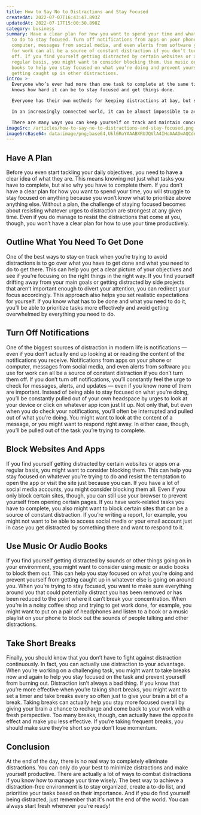 ```yaml
---
title: How to Say No to Distractions and Stay Focused
createdAt: 2022-07-07T16:43:47.893Z
updatedAt: 2022-07-17T15:00:30.898Z
category: business
summary: Have a clear plan for how you want to spend your time and what you need
  to do to stay focused. Turn off notifications from apps on your phone or
  computer, messages from social media, and even alerts from software you use
  for work can all be a source of constant distraction if you don’t turn them
  off. If you find yourself getting distracted by certain websites or apps on a
  regular basis, you might want to consider blocking them. Use music or audio
  books to help you stay focused on what you’re doing and prevent yourself
  getting caught up in other distractions.
intro: >-
  Everyone who’s ever had more than one task to complete at the same time
  knows how hard it can be to stay focused and get things done. 

  Everyone has their own methods for keeping distractions at bay, but staying focused often requires a constant battle with your own impulses. 

  In an increasingly connected world, it can be almost impossible to avoid distraction. Even so, most people also have a much harder time keeping themselves from getting caught up in everything that tempts them away from their primary objectives.

  There are many ways you can keep yourself on track and maintain concentration even when there are so many distractions coming at you from all angles. The trick is in knowing what they are and where they tend to come from — and then arranging your environment accordingly to prevent them before they have a chance to catch you unawares.
imageSrc: /articles/how-to-say-no-to-distractions-and-stay-focused.png
imageSrcBase64: data:image/png;base64,UklGRoYAAABXRUJQVlA4IHoAAADwAQCdASoKAAoAAUAmJbACdAD0Zz/mmAAA9x8wXyQHMNco5T6rUGyihuKX2WpUl8en4brhG7bbE+hrVIi7yeoe/ZkryRwr/Yic2gCn22Y5tLG4v6hslvIYoEo9Fv/2Yb9zT8Bkts2JGPv9/lRa/0N//BVey78m/1AAAA==
---
```


## Have A Plan

Before you even start tackling your daily objectives, you need to have a clear idea of what they are. This means knowing not just what tasks you have to complete, but also why you have to complete them.
If you don’t have a clear plan for how you want to spend your time, you will struggle to stay focused on anything because you won’t know what to prioritize above anything else.
Without a plan, the challenge of staying focused becomes about resisting whatever urges to distraction are strongest at any given time. Even if you do manage to resist the distractions that come at you, though, you won’t have a clear plan for how to use your time productively.

## Outline What You Need To Get Done

One of the best ways to stay on track when you’re trying to avoid distractions is to go over what you have to get done and what you need to do to get there.
This can help you get a clear picture of your objectives and see if you’re focusing on the right things in the right way. If you find yourself drifting away from your main goals or getting distracted by side projects that aren’t important enough to divert your attention, you can redirect your focus accordingly.
This approach also helps you set realistic expectations for yourself. If you know what has to be done and what you need to do it, you’ll be able to prioritize tasks more effectively and avoid getting overwhelmed by everything you need to do.

## Turn Off Notifications

One of the biggest sources of distraction in modern life is notifications — even if you don’t actually end up looking at or reading the content of the notifications you receive.
Notifications from apps on your phone or computer, messages from social media, and even alerts from software you use for work can all be a source of constant distraction if you don’t turn them off.
If you don’t turn off notifications, you’ll constantly feel the urge to check for messages, alerts, and updates — even if you know none of them are important. Instead of being able to stay focused on what you’re doing, you’ll be constantly pulled out of your own headspace by urges to look at your device or click on whatever app icon just lit up.
Not only that, but even when you do check your notifications, you’ll often be interrupted and pulled out of what you’re doing. 
You might want to look at the content of a message, or you might want to respond right away. In either case, though, you’ll be pulled out of the task you’re trying to complete.

## Block Websites And Apps

If you find yourself getting distracted by certain websites or apps on a regular basis, you might want to consider blocking them. This can help you stay focused on whatever you’re trying to do and resist the temptation to open the app or visit the site just because you can.
If you have a lot of social media accounts, you might consider blocking them all. Even if you only block certain sites, though, you can still use your browser to prevent yourself from opening certain pages.
If you have work-related tasks you have to complete, you also might want to block certain sites that can be a source of constant distraction.
If you’re writing a report, for example, you might not want to be able to access social media or your email account just in case you get distracted by something there and want to respond to it.

## Use Music Or Audio Books

If you find yourself getting distracted by sounds or other things going on in your environment, you might want to consider using music or audio books to block them out. This can help you stay focused on what you’re doing and prevent yourself from getting caught up in whatever else is going on around you.
When you’re trying to stay focused, you want to make sure everything around you that could potentially distract you has been removed or has been reduced to the point where it can’t break your concentration.
When you’re in a noisy coffee shop and trying to get work done, for example, you might want to put on a pair of headphones and listen to a book or a music playlist on your phone to block out the sounds of people talking and other distractions.

## Take Short Breaks

Finally, you should know that you don’t have to fight against distraction continuously. In fact, you can actually use distraction to your advantage.
When you’re working on a challenging task, you might want to take breaks now and again to help you stay focused on the task and prevent yourself from burning out.
Distraction isn’t always a bad thing. If you know that you’re more effective when you’re taking short breaks, you might want to set a timer and take breaks every so often just to give your brain a bit of a break.
Taking breaks can actually help you stay more focused overall by giving your brain a chance to recharge and come back to your work with a fresh perspective.
Too many breaks, though, can actually have the opposite effect and make you less effective. If you’re taking frequent breaks, you should make sure they’re short so you don’t lose momentum.

## Conclusion

At the end of the day, there is no real way to completely eliminate distractions. You can only do your best to minimize distractions and make yourself productive. There are actually a lot of ways to combat distractions if you know how to manage your time wisely. The best way to achieve a distraction-free environment is to stay organized, create a to-do list, and prioritize your tasks based on their importance. And if you do find yourself being distracted, just remember that it's not the end of the world. You can always start fresh whenever you're ready!
